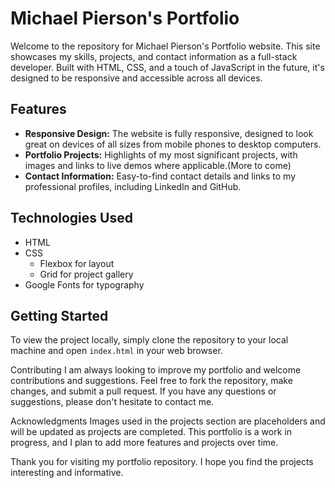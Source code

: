 # Michael Pierson's Portfolio

Welcome to the repository for Michael Pierson's Portfolio website. This site showcases my skills, projects, and contact information as a full-stack developer. Built with HTML, CSS, and a touch of JavaScript in the future, it's designed to be responsive and accessible across all devices.

## Features

- **Responsive Design:** The website is fully responsive, designed to look great on devices of all sizes from mobile phones to desktop computers.
- **Portfolio Projects:** Highlights of my most significant projects, with images and links to live demos where applicable.(More to come)
- **Contact Information:** Easy-to-find contact details and links to my professional profiles, including LinkedIn and GitHub.

## Technologies Used

- HTML
- CSS
  - Flexbox for layout
  - Grid for project gallery
- Google Fonts for typography

## Getting Started

To view the project locally, simply clone the repository to your local machine and open `index.html` in your web browser.

Contributing
I am always looking to improve my portfolio and welcome contributions and suggestions. Feel free to fork the repository, make changes, and submit a pull request. If you have any questions or suggestions, please don't hesitate to contact me.

Acknowledgments
Images used in the projects section are placeholders and will be updated as projects are completed.
This portfolio is a work in progress, and I plan to add more features and projects over time.

Thank you for visiting my portfolio repository. I hope you find the projects interesting and informative.

